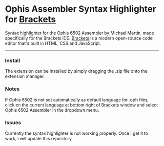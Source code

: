# Ophis Assembler Syntax Highlighter for [Brackets](http://brackets.io)

Syntax highlighter for the Ophis 6502 Assembler by Michael Martin, made specifically for the Brackets IDE.
[Brackets](http://brackets.io) is a modern open-source code editor that's built in HTML, CSS and JavaScript.

***

### Install
The extension can be installed by simply dragging the .zip file onto the extension manager.

### Notes
If Ophis 6502 is not set automatically as default language for .oph files, click on the current language at bottom right of Brackets window and select Ophis 6502 Assembler in the dropdown menu.

### Issues
Currently the syntax highlighter is not working properly.
Once I get it to work, i will update this repository.
